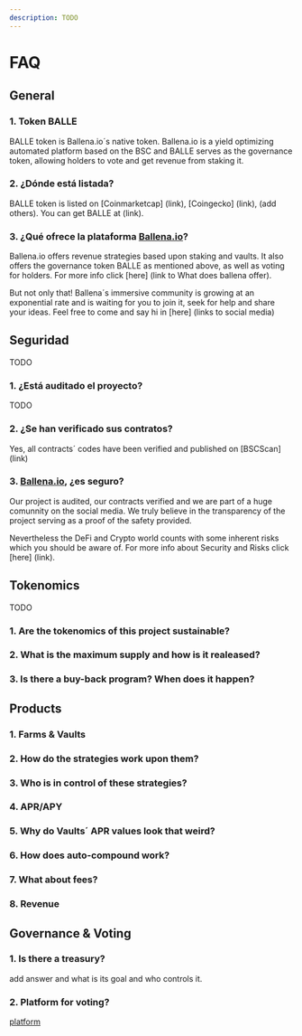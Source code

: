```yaml
---
description: TODO
---
```


# FAQ

## General <a id="general"></a>

### 1. Token BALLE



BALLE token is Ballena.io´s native token. Ballena.io is a yield optimizing automated platform based on the BSC and BALLE serves as the governance token, allowing holders to vote and get revenue from staking it.



### 2. ¿Dónde está listada?

BALLE token is listed on \[Coinmarketcap\] \(link\), \[Coingecko\] \(link\), \(add others\). You can get BALLE at \(link\).



### 3. ¿Qué ofrece la plataforma [Ballena.io](https://ballena.io/)?

Ballena.io offers revenue strategies based upon staking and vaults. It also offers the governance token BALLE as mentioned above, as well as voting for holders. For more info click \[here\] \(link to What does ballena offer\).

But not only that! Ballena´s immersive community is growing at an exponential rate and is waiting for you to join it, seek for help and share your ideas. Feel free to come and say hi in \[here\] \(links to social media\)

## Seguridad

TODO

### 1. ¿Está auditado el proyecto?

TODO

### 2. ¿Se han verificado sus contratos?

Yes, all contracts´ codes have been verified and published on \[BSCScan\] \(link\)

### 3. [Ballena.io](https://ballena.io/), ¿es seguro?

Our project is audited, our contracts verified and we are part of a huge comunnity on the social media. We truly believe in the transparency of the project serving as a proof of the safety provided.

Nevertheless the DeFi and Crypto world counts with some inherent risks which you should be aware of. For more info about Security and Risks click \[here\] \(link\).

## Tokenomics

TODO

### 1. Are the tokenomics of this project sustainable?

### 2. What is the maximum supply and how is it realeased?

### 3. Is there a buy-back program? When does it happen?

## Products

### 1. Farms & Vaults

### 2. How do the strategies work upon them?

### 3. Who is in control of these strategies?

### 4. APR/APY

### 5. Why do Vaults´ APR values look that weird?

### 6. How does auto-compound work?

### 7. What about fees?

### 8. Revenue

## Governance & Voting

### 1. Is there a treasury?

add answer and what is its goal and who controls it.

### 2. Platform for voting?

[platform](https://github.com/ballena-io/ballena-docs/tree/6bcf897c96bb9c825e34ecc881dd003f01dbbd4f/link/README.md)

​

​

**​**

**​**

